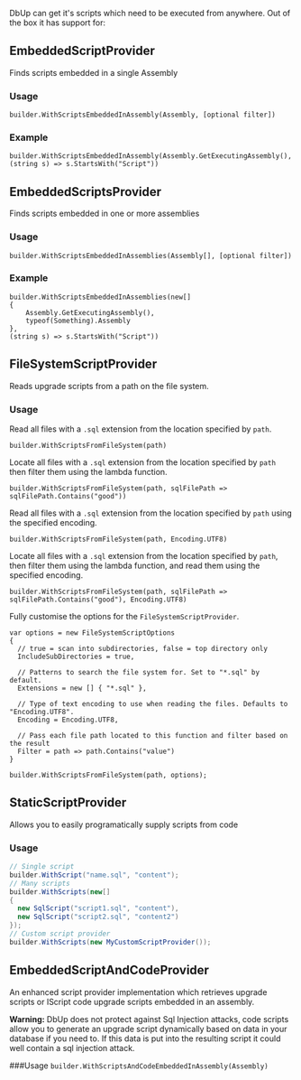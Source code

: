 DbUp can get it's scripts which need to be executed from anywhere. Out of the box it has support for:

## EmbeddedScriptProvider
Finds scripts embedded in a single Assembly
### Usage
`builder.WithScriptsEmbeddedInAssembly(Assembly, [optional filter])`
### Example
`builder.WithScriptsEmbeddedInAssembly(Assembly.GetExecutingAssembly(), (string s) => s.StartsWith("Script"))`

## EmbeddedScriptsProvider
Finds scripts embedded in one or more assemblies
### Usage
`builder.WithScriptsEmbeddedInAssemblies(Assembly[], [optional filter])`
### Example

```
builder.WithScriptsEmbeddedInAssemblies(new[]
{
    Assembly.GetExecutingAssembly(),
    typeof(Something).Assembly
},
(string s) => s.StartsWith("Script"))
```

## FileSystemScriptProvider
Reads upgrade scripts from a path on the file system.

### Usage

Read all files with a `.sql` extension from the location specified by `path`.
```
builder.WithScriptsFromFileSystem(path)
```

Locate all files with a `.sql` extension from the location specified by `path` then filter them using the lambda function.
```
builder.WithScriptsFromFileSystem(path, sqlFilePath => sqlFilePath.Contains("good"))
```

Read all files with a `.sql` extension from the location specified by `path` using the specified encoding.
```
builder.WithScriptsFromFileSystem(path, Encoding.UTF8)
```

Locate all files with a `.sql` extension from the location specified by `path`, then filter them using the lambda function, and read them using the specified encoding.
```
builder.WithScriptsFromFileSystem(path, sqlFilePath => sqlFilePath.Contains("good"), Encoding.UTF8)
```

Fully customise the options for the `FileSystemScriptProvider`.
```
var options = new FileSystemScriptOptions
{
  // true = scan into subdirectories, false = top directory only
  IncludeSubDirectories = true,
  
  // Patterns to search the file system for. Set to "*.sql" by default.
  Extensions = new [] { "*.sql" },
  
  // Type of text encoding to use when reading the files. Defaults to "Encoding.UTF8".
  Encoding = Encoding.UTF8,

  // Pass each file path located to this function and filter based on the result
  Filter = path => path.Contains("value")
}

builder.WithScriptsFromFileSystem(path, options);
```

## StaticScriptProvider
Allows you to easily programatically supply scripts from code

### Usage
``` csharp
// Single script
builder.WithScript("name.sql", "content");
// Many scripts
builder.WithScripts(new[]
{
  new SqlScript("script1.sql", "content"),
  new SqlScript("script2.sql", "content2")
});
// Custom script provider
builder.WithScripts(new MyCustomScriptProvider());
```

## EmbeddedScriptAndCodeProvider
An enhanced script provider implementation which retrieves upgrade scripts or IScript code upgrade scripts embedded in an assembly.

**Warning:** DbUp does not protect against Sql Injection attacks, code scripts allow you to generate an upgrade script dynamically based on data in your database if you need to. If this data is put into the resulting script it could well contain a sql injection attack.

###Usage
`builder.WithScriptsAndCodeEmbeddedInAssembly(Assembly)`
